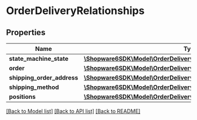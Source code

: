 # OrderDeliveryRelationships

## Properties
Name | Type | Description | Notes
------------ | ------------- | ------------- | -------------
**state_machine_state** | [**\Shopware6SDK\Model\OrderDeliveryRelationshipsStateMachineState**](OrderDeliveryRelationshipsStateMachineState.md) |  | [optional] 
**order** | [**\Shopware6SDK\Model\OrderDeliveryRelationshipsOrder**](OrderDeliveryRelationshipsOrder.md) |  | [optional] 
**shipping_order_address** | [**\Shopware6SDK\Model\OrderDeliveryRelationshipsShippingOrderAddress**](OrderDeliveryRelationshipsShippingOrderAddress.md) |  | [optional] 
**shipping_method** | [**\Shopware6SDK\Model\OrderDeliveryRelationshipsShippingMethod**](OrderDeliveryRelationshipsShippingMethod.md) |  | [optional] 
**positions** | [**\Shopware6SDK\Model\OrderDeliveryRelationshipsPositions**](OrderDeliveryRelationshipsPositions.md) |  | [optional] 

[[Back to Model list]](../../README.md#documentation-for-models) [[Back to API list]](../../README.md#documentation-for-api-endpoints) [[Back to README]](../../README.md)

